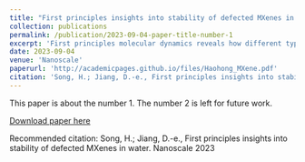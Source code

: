 ```yaml
---
title: "First principles insights into stability of defected MXenes in water"
collection: publications
permalink: /publication/2023-09-04-paper-title-number-1
excerpt: 'First principles molecular dynamics reveals how different types of defects on the Ti3C2Tx MXene surface influence its interaction with water.'
date: 2023-09-04
venue: 'Nanoscale'
paperurl: 'http://academicpages.github.io/files/Haohong_MXene.pdf'
citation: 'Song, H.; Jiang, D.-e., First principles insights into stability of defected MXenes in water. Nanoscale 2023.'
---
```

This paper is about the number 1. The number 2 is left for future work.

[Download paper here]([http://academicpages.github.io/files/paper1.pdf](https://pubs.rsc.org/en/content/articlepdf/2023/nr/d3nr02538a))

Recommended citation: Song, H.; Jiang, D.-e., First principles insights into stability of defected MXenes in water. Nanoscale 2023
